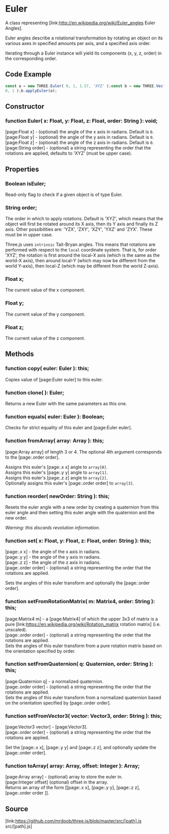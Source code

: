 # Euler

A class representing [link:http://en.wikipedia.org/wiki/Euler_angles Euler
Angles].  
  
Euler angles describe a rotational transformation by rotating an object on its
various axes in specified amounts per axis, and a specified axis order.

Iterating through a Euler instance will yield its components (x, y, z, order)
in the corresponding order.

## Code Example

  
```ts  
const a = new THREE.Euler( 0, 1, 1.57, 'XYZ' );const b = new THREE.Vector3( 1,
0, 1 );b.applyEuler(a);  
```  

## Constructor

###  function Euler( x: Float, y: Float, z: Float, order: String ): void;

[page:Float x] - (optional) the angle of the x axis in radians. Default is
`0`.  
[page:Float y] - (optional) the angle of the y axis in radians. Default is
`0`.  
[page:Float z] - (optional) the angle of the z axis in radians. Default is
`0`.  
[page:String order] - (optional) a string representing the order that the
rotations are applied, defaults to 'XYZ' (must be upper case).  
  

## Properties

###  Boolean isEuler;

Read-only flag to check if a given object is of type Euler.

###  String order;

The order in which to apply rotations. Default is 'XYZ', which means that the
object will first be rotated around its X axis, then its Y axis and finally
its Z axis. Other possibilities are: 'YZX', 'ZXY', 'XZY', 'YXZ' and 'ZYX'.
These must be in upper case.  
  
Three.js uses `intrinsic` Tait-Bryan angles. This means that rotations are
performed with respect to the `local` coordinate system. That is, for order
'XYZ', the rotation is first around the local-X axis (which is the same as the
world-X axis), then around local-Y (which may now be different from the world
Y-axis), then local-Z (which may be different from the world Z-axis).  
  

###  Float x;

The current value of the x component.  
  

###  Float y;

The current value of the y component.  
  

###  Float z;

The current value of the z component.  
  

## Methods

###  function copy( euler: Euler ): this;

Copies value of [page:Euler euler] to this euler.

###  function clone( ): Euler;

Returns a new Euler with the same parameters as this one.

###  function equals( euler: Euler ): Boolean;

Checks for strict equality of this euler and [page:Euler euler].

###  function fromArray( array: Array ): this;

[page:Array array] of length 3 or 4. The optional 4th argument corresponds to
the [page:.order order].  
  
Assigns this euler's [page:.x x] angle to `array[0]`.  
Assigns this euler's [page:.y y] angle to `array[1]`.  
Assigns this euler's [page:.z z] angle to `array[2]`.  
Optionally assigns this euler's [page:.order order] to `array[3]`.

###  function reorder( newOrder: String ): this;

Resets the euler angle with a new order by creating a quaternion from this
euler angle and then setting this euler angle with the quaternion and the new
order.  
  
 _*Warning*: this discards revolution information._

###  function set( x: Float, y: Float, z: Float, order: String ): this;

[page:.x x] - the angle of the x axis in radians.  
[page:.y y] - the angle of the y axis in radians.  
[page:.z z] - the angle of the z axis in radians.  
[page:.order order] - (optional) a string representing the order that the
rotations are applied.  
  
Sets the angles of this euler transform and optionally the [page:.order
order].

###  function setFromRotationMatrix( m: Matrix4, order: String ): this;

[page:Matrix4 m] - a [page:Matrix4] of which the upper 3x3 of matrix is a pure
[link:https://en.wikipedia.org/wiki/Rotation_matrix rotation matrix] (i.e.
unscaled).  
[page:.order order] - (optional) a string representing the order that the
rotations are applied.  
Sets the angles of this euler transform from a pure rotation matrix based on
the orientation specified by order.

###  function setFromQuaternion( q: Quaternion, order: String ): this;

[page:Quaternion q] - a normalized quaternion.  
[page:.order order] - (optional) a string representing the order that the
rotations are applied.  
Sets the angles of this euler transform from a normalized quaternion based on
the orientation specified by [page:.order order].

###  function setFromVector3( vector: Vector3, order: String ): this;

[page:Vector3 vector] - [page:Vector3].  
[page:.order order] - (optional) a string representing the order that the
rotations are applied.  
  
Set the [page:.x x], [page:.y y] and [page:.z z], and optionally update the
[page:.order order].

###  function toArray( array: Array, offset: Integer ): Array;

[page:Array array] - (optional) array to store the euler in.  
[page:Integer offset] (optional) offset in the array.  
Returns an array of the form [[page:.x x], [page:.y y], [page:.z z],
[page:.order order ]].

## Source

[link:https://github.com/mrdoob/three.js/blob/master/src/[path].js
src/[path].js]

